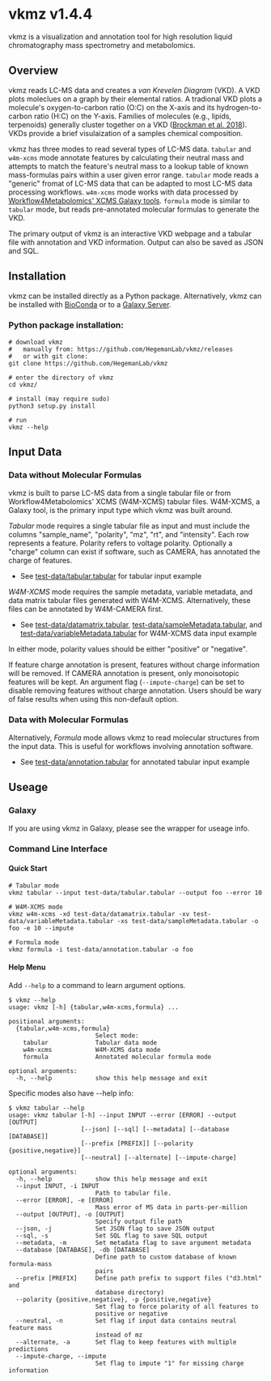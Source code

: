 # vkmz v1.4.4

vkmz is a visualization and annotation tool for high resolution liquid chromatography mass spectrometry and metabolomics.

## Overview

vkmz reads LC-MS data and creates a *van Krevelen Diagram* (VKD). A VKD plots moleclues on a graph by their elemental ratios. A tradional VKD plots a molecule's oxygen-to-carbon ratio (O:C) on the X-axis and its hydrogen-to-carbon ratio (H:C) on the Y-axis. Families of molecules (e.g., lipids, terpenoids) generally cluster together on a VKD ([Brockman et al. 2018](https://link.springer.com/article/10.1007/s11306-018-1343-y)). VKDs provide a brief visulaization of a samples chemical composition.

vkmz has three modes to read several types of LC-MS data. `tabular` and `w4m-xcms` mode annotate features by calculating their neutral mass and attempts to match the feature's neutral mass to a lookup table of known mass-formulas pairs within a user given error range. `tabular` mode reads a "generic" fromat of LC-MS data that can be adapted to most LC-MS data processing workflows. `w4m-xcms` mode works with data processed by [Workflow4Metabolomics' XCMS Galaxy tools](https://workflow4metabolomics.org/raw-data-pre-processing-with-xcms). `formula` mode is similar to `tabular` mode, but reads pre-annotated molecular formulas to generate the VKD.

The primary output of vkmz is an interactive VKD webpage and a tabular file with annotation and VKD information. Output can also be saved as JSON and SQL.

## Installation

vkmz can be installed directly as a Python package. Alternatively, vkmz can be installed with [BioConda](https://github.com/bioconda/bioconda-recipes/tree/master/recipes/vkmz) or to a [Galaxy Server](#).

### Python package installation:

```
# download vkmz
#   manually from: https://github.com/HegemanLab/vkmz/releases
#   or with git clone:
git clone https://github.com/HegemanLab/vkmz

# enter the directory of vkmz
cd vkmz/

# install (may require sudo)
python3 setup.py install

# run
vkmz --help
```

## Input Data

### Data without Molecular Formulas

vkmz is built to parse LC-MS data from a single tabular file or from Workflow4Metabolomics' XCMS (W4M-XCMS) tabular files. W4M-XCMS, a Galaxy tool, is the primary input type which vkmz was built around.

*Tabular* mode requires a single tabular file as input and  must include the columns "sample_name", "polarity", "mz", "rt", and "intensity". Each row represents a feature. Polarity refers to voltage polarity. Optionally a "charge" column can exist if software, such as CAMERA, has annotated the charge of features.
  - See [test-data/tabular.tabular](test-data/tabular.tabular) for tabular input example

*W4M-XCMS* mode requires the sample metadata, variable metadata, and data matrix tabular files generated with W4M-XCMS. Alternatively, these files can be annotated by W4M-CAMERA first.
  - See [test-data/datamatrix.tabular](test-data/datamatrix.tabular), [test-data/sampleMetadata.tabular](test-data/sampleMetadata.tabular), and [test-data/variableMetadata.tabular](test-data/variableMetadata.tabular) for W4M-XCMS data input example

In either mode, polarity values should be either "positive" or "negative".

If feature charge annotation is present, features without charge information will be removed. If CAMERA annotation is present, only monoisotopic features will be kept. An argument flag (`--impute-charge`) can be set to disable removing features without charge annotation. Users should be wary of false results when using this non-default option.

### Data with Molecular Formulas

Alternatively, *Formula* mode allows vkmz to read molecular structures from the input data. This is useful for workflows involving annotation software.
  - See [test-data/annotation.tabular](test-data/annotation.tabular) for annotated tabular input example

## Useage

### Galaxy

If you are using vkmz in Galaxy, please see the wrapper for useage info.

### Command Line Interface

#### Quick Start

```
# Tabular mode
vkmz tabular --input test-data/tabular.tabular --output foo --error 10

# W4M-XCMS mode
vkmz w4m-xcms -xd test-data/datamatrix.tabular -xv test-data/variableMetadata.tabular -xs test-data/sampleMetadata.tabular -o foo -e 10 --impute

# Formula mode
vkmz formula -i test-data/annotation.tabular -o foo
```

#### Help Menu

Add `--help` to a command to learn argument options.
```
$ vkmz --help
usage: vkmz [-h] {tabular,w4m-xcms,formula} ...

positional arguments:
  {tabular,w4m-xcms,formula}
                        Select mode:
    tabular             Tabular data mode
    w4m-xcms            W4M-XCMS data mode
    formula             Annotated molecular formula mode

optional arguments:
  -h, --help            show this help message and exit
```

Specific modes also have --help info:
```
$ vkmz tabular --help
usage: vkmz tabular [-h] --input INPUT --error [ERROR] --output [OUTPUT]
                    [--json] [--sql] [--metadata] [--database [DATABASE]]
                    [--prefix [PREFIX]] [--polarity {positive,negative}]
                    [--neutral] [--alternate] [--impute-charge]

optional arguments:
  -h, --help            show this help message and exit
  --input INPUT, -i INPUT
                        Path to tabular file.
  --error [ERROR], -e [ERROR]
                        Mass error of MS data in parts-per-million
  --output [OUTPUT], -o [OUTPUT]
                        Specify output file path
  --json, -j            Set JSON flag to save JSON output
  --sql, -s             Set SQL flag to save SQL output
  --metadata, -m        Set metadata flag to save argument metadata
  --database [DATABASE], -db [DATABASE]
                        Define path to custom database of known formula-mass
                        pairs
  --prefix [PREFIX]     Define path prefix to support files ("d3.html" and
                        database directory)
  --polarity {positive,negative}, -p {positive,negative}
                        Set flag to force polarity of all features to
                        positive or negative
  --neutral, -n         Set flag if input data contains neutral feature mass
                        instead of mz
  --alternate, -a       Set flag to keep features with multiple predictions
  --impute-charge, --impute
                        Set flag to impute "1" for missing charge information
```
